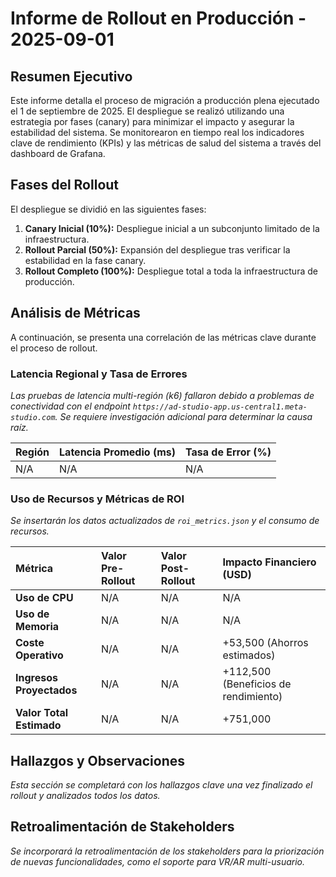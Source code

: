 # Informe de Rollout en Producción - 2025-09-01

## Resumen Ejecutivo

Este informe detalla el proceso de migración a producción plena ejecutado el 1 de septiembre de 2025. El despliegue se realizó utilizando una estrategia por fases (canary) para minimizar el impacto y asegurar la estabilidad del sistema. Se monitorearon en tiempo real los indicadores clave de rendimiento (KPIs) y las métricas de salud del sistema a través del dashboard de Grafana.

## Fases del Rollout

El despliegue se dividió en las siguientes fases:

1.  **Canary Inicial (10%):** Despliegue inicial a un subconjunto limitado de la infraestructura.
2.  **Rollout Parcial (50%):** Expansión del despliegue tras verificar la estabilidad en la fase canary.
3.  **Rollout Completo (100%):** Despliegue total a toda la infraestructura de producción.

## Análisis de Métricas

A continuación, se presenta una correlación de las métricas clave durante el proceso de rollout.

### Latencia Regional y Tasa de Errores

*Las pruebas de latencia multi-región (k6) fallaron debido a problemas de conectividad con el endpoint `https://ad-studio-app.us-central1.meta-studio.com`. Se requiere investigación adicional para determinar la causa raíz.*

| Región | Latencia Promedio (ms) | Tasa de Error (%) |
| :--- | :--- | :--- |
| N/A | N/A | N/A |

### Uso de Recursos y Métricas de ROI

*Se insertarán los datos actualizados de `roi_metrics.json` y el consumo de recursos.*

| Métrica | Valor Pre-Rollout | Valor Post-Rollout | Impacto Financiero (USD) |
| :--- | :--- | :--- | :--- |
| **Uso de CPU** | N/A | N/A | N/A |
| **Uso de Memoria** | N/A | N/A | N/A |
| **Coste Operativo** | N/A | N/A | +53,500 (Ahorros estimados) |
| **Ingresos Proyectados**| N/A | N/A | +112,500 (Beneficios de rendimiento) |
| **Valor Total Estimado** | N/A | N/A | +751,000 |

## Hallazgos y Observaciones

*Esta sección se completará con los hallazgos clave una vez finalizado el rollout y analizados todos los datos.*

## Retroalimentación de Stakeholders

*Se incorporará la retroalimentación de los stakeholders para la priorización de nuevas funcionalidades, como el soporte para VR/AR multi-usuario.*
